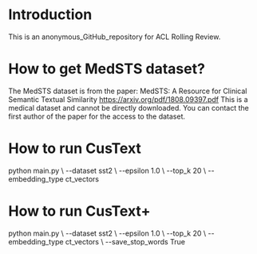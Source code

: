 # Introduction
This is an anonymous_GitHub_repository for ACL Rolling Review.

# How to get MedSTS dataset?
The MedSTS dataset is from the paper: MedSTS: A Resource for Clinical Semantic Textual Similarity https://arxiv.org/pdf/1808.09397.pdf
This is a medical dataset and cannot be directly downloaded. You can contact the first author of the paper for the access to the dataset.

# How to run CusText

 python main.py \\
  --dataset sst2 \\
  --epsilon 1.0 \\
  --top_k 20 \\
  --embedding_type ct_vectors 

# How to run CusText+ 

 python main.py \\
  --dataset sst2 \\
  --epsilon 1.0 \\
  --top_k 20 \\
  --embedding_type ct_vectors \\
  --save_stop_words True
